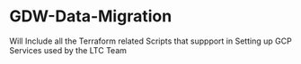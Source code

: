 # GDW-Data-Migration
Will Include all the Terraform related Scripts that suppport in Setting up GCP Services used by the LTC Team